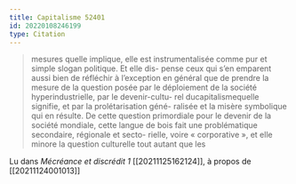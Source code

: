 ```yaml
---
title: Capitalisme 52401
id: 20220108246199
type: Citation
---
```


> mesures quelle implique, elle est instrumentalisée comme pur et simple slogan politique. Et elle dis- pense ceux qui s’en emparent aussi bien de réfléchir à l’exception en général que de prendre la mesure de la question posée par le déploiement de la société hyperindustrielle, par le devenir-cultu- rel ducapitalismequelle signifie, et par la prolétarisation géné- ralisée et la misère symbolique qui en résulte. De cette question primordiale pour le devenir de la société mondiale, cette langue de bois fait une problématique secondaire, régionale et secto- rielle, voire « corporative », et elle minore la question culturelle tout autant que les

Lu dans *Mécréance et discrédit 1* [[20211125162124]], à propos de [[20211124001013]]